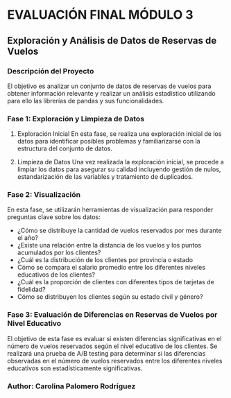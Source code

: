 # EVALUACIÓN FINAL MÓDULO 3

## Exploración y Análisis de Datos de Reservas de Vuelos

### Descripción del Proyecto

El objetivo es analizar un conjunto de datos de reservas de vuelos para obtener información relevante y realizar un análisis estadístico utilizando para ello las librerías de pandas y sus funcionalidades.

### Fase 1: Exploración y Limpieza de Datos

1. Exploración Inicial
En esta fase, se realiza una exploración inicial de los datos para identificar posibles problemas y familiarizarse con la estructura del conjunto de datos. 


2. Limpieza de Datos
Una vez realizada la exploración inicial, se procede a limpiar los datos para asegurar su calidad incluyendo  gestión de nulos, estandarización de las variables y tratamiento de duplicados.


### Fase 2: Visualización

En esta fase, se utilizarán herramientas de visualización para responder preguntas clave sobre los datos:

- ¿Cómo se distribuye la cantidad de vuelos reservados por mes durante el año?
- ¿Existe una relación entre la distancia de los vuelos y los puntos acumulados por los clientes?
- ¿Cuál es la distribución de los clientes por provincia o estado
- Cómo se compara el salario promedio entre los diferentes niveles educativos de los clientes?
- ¿Cuál es la proporción de clientes con diferentes tipos de tarjetas de fidelidad?
- Cómo se distribuyen los clientes según su estado civil y género?


### Fase 3: Evaluación de Diferencias en Reservas de Vuelos por Nivel Educativo

El objetivo de esta fase es evaluar si existen diferencias significativas en el número de vuelos reservados según el nivel educativo de los clientes. Se realizará una prueba de A/B testing para determinar si las diferencias observadas en el número de vuelos reservados entre los diferentes niveles educativos son estadísticamente significativas.


### Author: Carolina Palomero Rodríguez